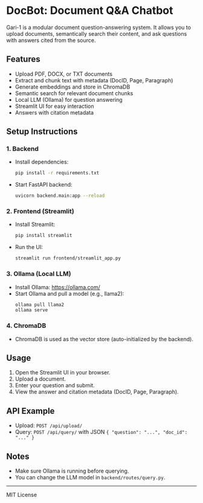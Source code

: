 # DocBot: Document Q&A Chatbot

Gari-1 is a modular document question-answering system. It allows you to upload documents, semantically search their content, and ask questions with answers cited from the source.

## Features
- Upload PDF, DOCX, or TXT documents
- Extract and chunk text with metadata (DocID, Page, Paragraph)
- Generate embeddings and store in ChromaDB
- Semantic search for relevant document chunks
- Local LLM (Ollama) for question answering
- Streamlit UI for easy interaction
- Answers with citation metadata

## Setup Instructions

### 1. Backend
- Install dependencies:
  ```bash
  pip install -r requirements.txt
  ```
- Start FastAPI backend:
  ```bash
  uvicorn backend.main:app --reload
  ```

### 2. Frontend (Streamlit)
- Install Streamlit:
  ```bash
  pip install streamlit
  ```
- Run the UI:
  ```bash
  streamlit run frontend/streamlit_app.py
  ```

### 3. Ollama (Local LLM)
- Install Ollama: https://ollama.com/
- Start Ollama and pull a model (e.g., llama2):
  ```bash
  ollama pull llama2
  ollama serve
  ```

### 4. ChromaDB
- ChromaDB is used as the vector store (auto-initialized by the backend).

## Usage
1. Open the Streamlit UI in your browser.
2. Upload a document.
3. Enter your question and submit.
4. View the answer and citation metadata (DocID, Page, Paragraph).

## API Example
- Upload: `POST /api/upload/`
- Query: `POST /api/query/` with JSON `{ "question": "...", "doc_id": "..." }`

## Notes
- Make sure Ollama is running before querying.
- You can change the LLM model in `backend/routes/query.py`.

---
MIT License


